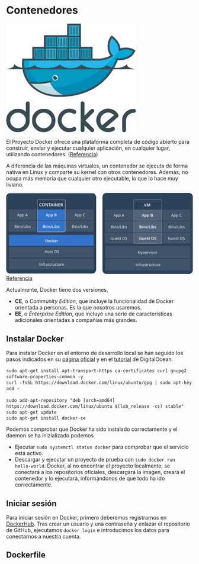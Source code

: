 # Contenedores

![Logo de docker](img/docker-logo.png)

El Proyecto Docker ofrece una plataforma completa de código abierto para construir, enviar y ejecutar cualquier aplicación, en cualquier lugar, utilizando contenedores. ([Referencia](https://hoplasoftware.com/por-que-elegir-docker-ee-frente-a-ce/))

A diferencia de las máquinas virtuales, un contenedor se ejecuta de forma nativa en Linux y comparte su kernel con otros contenedores. Además, no ocupa más memoria que cualquier otro ejecutable, lo que lo hace muy liviano.

![Docker vs VM](img/docker-vs-vm.png)[Referencia](https://docs.docker.com/get-started/)

Actualmente, Docker tiene dos versiones,

* **CE**, o *Community Edition*, que incluye la funcionalidad de Docker orientada a personas. Es la que nosotros usaremos.
* **EE**, o *Enterprise Edition*, que incluye una serie de características adicionales orientadas a compañías más grandes.

## Instalar Docker

Para instalar Docker en el entorno de desarrollo local se han seguido los pasos indicados en su [página oficial](https://docs.docker.com/install/linux/docker-ce/ubuntu/) y en el [tutorial](https://www.digitalocean.com/community/tutorials/how-to-install-and-use-docker-on-ubuntu-18-04) de DigitalOcean.

```
sudo apt-get install apt-transport-https ca-certificates curl gnupg2 software-properties-common -y
curl -fsSL https://download.docker.com/linux/ubuntu/gpg | sudo apt-key add -

sudo add-apt-repository "deb [arch=amd64] https://download.docker.com/linux/ubuntu $(lsb_release -cs) stable"
sudo apt-get update
sudo apt-get install docker-ce
```

Podemos comprobar que Docker ha sido instalado correctamente y el daemon se ha inizializado podemos

* Ejecutar `sudo systemctl status docker` para comprobar que el servicio está activo.
* Descargar y ejecutar un proyecto de prueba con `sudo docker run hello-world`. Docker, al no encontrar el proyecto localmente, se conectará a los repositorios oficiales, descargará la imagen, creará el contenedor y lo ejecutará, informándonos de que todo ha ido correctamente.

## Iniciar sesión

Para iniciar sesión en Docker, primero deberemos registrarnos en [DockerHub](https://hub.docker.com/). Tras crear un usuario y una contraseña y enlazar el repositorio de GitHub, ejecutamos `docker login` e introducimos los datos para conectarnos a nuestra cuenta.

## Dockerfile
